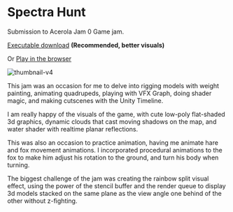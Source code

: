 # Spectra Hunt

Submission to Acerola Jam 0 Game jam.


[Executable download](https://github.com/BuyMyBeard/Spectra-Hunt/releases/tag/v1.0.0) **(Recommended, better visuals)**

Or [Play in the browser](https://buymybeard.itch.io/spectra-hunt)

![thumbnail-v4](https://github.com/BuyMyBeard/Spectra-Hunt/assets/95039323/52f2975a-f488-42a3-a175-ed9e2db40649)

This jam was an occasion for me to delve into rigging models with weight painting, animating quadrupeds, playing with VFX Graph, doing shader magic, and making cutscenes with the Unity Timeline.

I am really happy of the visuals of the game, with cute low-poly flat-shaded 3d graphics, dynamic clouds that cast moving shadows on the map, and water shader with realtime planar reflections.

This was also an occasion to practice animation, having me animate hare and fox movement animations. I incorporated procedural animations to the fox to make him adjust his rotation to the ground, and turn his body when turning.

The biggest challenge of the jam was creating the rainbow split visual effect, using the power of the stencil buffer and the render queue to display 3d models stacked on the same plane as the view angle one behind of the other without z-fighting.
